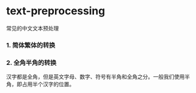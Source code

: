# text-preprocessing

常见的中文文本预处理

### 1. 简体繁体的转换

### 2. 全角半角的转换

汉字都是全角，但是英文字母、数字、符号有半角和全角之分。一般我们使用半角，即占用半个汉字的位置。